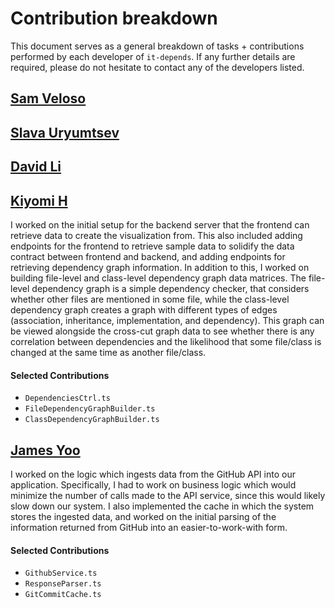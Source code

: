 # Contribution breakdown

This document serves as a general breakdown of tasks + contributions performed by each developer of `it-depends`. If any further details are required, please do not hesitate to contact any of the developers listed.

## [Sam Veloso](https://github.com/scveloso)

## [Slava Uryumtsev](https://github.com/uslava77)

## [David Li](https://github.com/daviidli)

## [Kiyomi H](https://github.com/kiyomih)

I worked on the initial setup for the backend server that the frontend can retrieve data to create the visualization from. This also included adding endpoints for the frontend to retrieve sample data to solidify the data contract between frontend and backend, and adding endpoints for retrieving dependency graph information. In addition to this, I worked on building file-level and class-level dependency graph data matrices. The file-level dependency graph is a simple dependency checker, that considers whether other files are mentioned in some file, while the class-level dependency graph creates a graph with different types of edges (association, inheritance, implementation, and dependency). This graph can be viewed alongside the cross-cut graph data to see whether there is any correlation between dependencies and the likelihood that some file/class is changed at the same time as another file/class.

#### Selected Contributions
* `DependenciesCtrl.ts`
* `FileDependencyGraphBuilder.ts`
* `ClassDependencyGraphBuilder.ts`

## [James Yoo](https://github.com/jyoo980)

I worked on the logic which ingests data from the GitHub API into our application. Specifically, I had to work on business logic which would minimize the number of calls made to the API service, since this would likely slow down our system. I also implemented the cache in which the system stores the ingested data, and worked on the initial parsing of the information returned from GitHub into an easier-to-work-with form.

#### Selected Contributions
* `GithubService.ts`
* `ResponseParser.ts`
* `GitCommitCache.ts`
